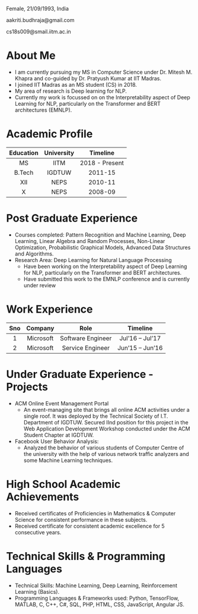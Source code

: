 <head>
 <title> Aakriti Budhraja </title>
 <p> Female, 21/09/1993, India </p>
 <p> aakriti.budhraja@gmail.com </p>
 <p> cs18s009@smail.iitm.ac.in </p>
</head>

# About Me
* I am currently pursuing my MS in Computer Science under Dr. Mitesh M. Khapra and co-guided by Dr. Pratyush Kumar at IIT Madras.
* I joined IIT Madras as an MS student (CS) in 2018.
* My area of research is Deep learning for NLP.
* Currently my work is focussed on  on the Interpretability aspect of Deep Learning for NLP, particularly on the Transformer and BERT architectures (EMNLP).

# Academic Profile

| Education   | University   | Timeline   | 
| :-------------: | :-------------: | :-------------: |
| MS      | IITM | 2018 - Present |
| B.Tech      | IGDTUW      | 2011-15 |
| XII | NEPS      | 2010-11 |
| X   | NEPS   | 2008-09 |

# Post Graduate Experience
* Courses completed: Pattern Recognition and Machine Learning, Deep Learning, Linear Algebra and Random Processes, Non-Linear Optimization, Probabilistic Graphical Models, Advanced Data Structures and Algorithms.
* Research Area: Deep Learning for Natural Language Processing
  * Have been working on the Interpretability aspect of Deep Learning for NLP, particularly on the Transformer and BERT architectures.
  * Have submitted this work to the EMNLP conference and is currently under review

# Work Experience

| Sno   | Company   | Role   | Timeline   |
| :-------------: | :-------------: | :-------------: | :-------------: |
| 1   | Microsoft   | Software Engineer    | Jul’16 – Jul’17   |
| 2   | Microsoft   | Service Engineer   | Jun’15 – Jun’16   |

# Under Graduate Experience - Projects
* ACM Online Event Management Portal
  * An event-managing site that brings all online ACM activities under a single roof. It was deployed by the Technical Society of I.T. Department of IGDTUW. Secured IInd position for this project in the Web Application Development Workshop conducted under the ACM Student Chapter at IGDTUW.
* Facebook User Behavior Analysis:
  * Analyzed the behavior of various students of Computer Centre of the university with the help of various network traffic analyzers and some Machine Learning techniques.

# High School Academic Achievements
* Received certificates of Proficiencies in Mathematics & Computer Science for consistent performance in these subjects.
* Received certificate for consistent academic excellence for 5 consecutive years.

# Technical Skills & Programming Languages
* Technical Skills: Machine Learning, Deep Learning, Reinforcement Learning (Basics).
* Programming Languages & Frameworks used: Python, TensorFlow, MATLAB, C, C++, C#, SQL, PHP, HTML, CSS, JavaScript, Angular JS.
